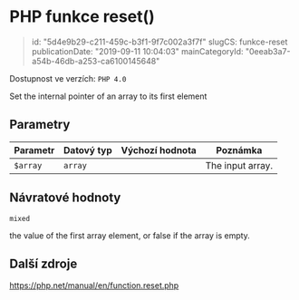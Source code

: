 PHP funkce reset()
================================

> id: "5d4e9b29-c211-459c-b3f1-9f7c002a3f7f"
> slugCS: funkce-reset
> publicationDate: "2019-09-11 10:04:03"
> mainCategoryId: "0eeab3a7-a54b-46db-a253-ca6100145648"

Dostupnost ve verzích: `PHP 4.0`

Set the internal pointer of an array to its first element


Parametry
--------------

| Parametr | Datový typ | Výchozí hodnota | Poznámka |
|-----|-----|-----|-----|
| `$array` | `array` |  | The input array. |


Návratové hodnoty
----------------

`mixed`

the value of the first array element, or false if the array is
empty.

Další zdroje
------------

https://php.net/manual/en/function.reset.php
